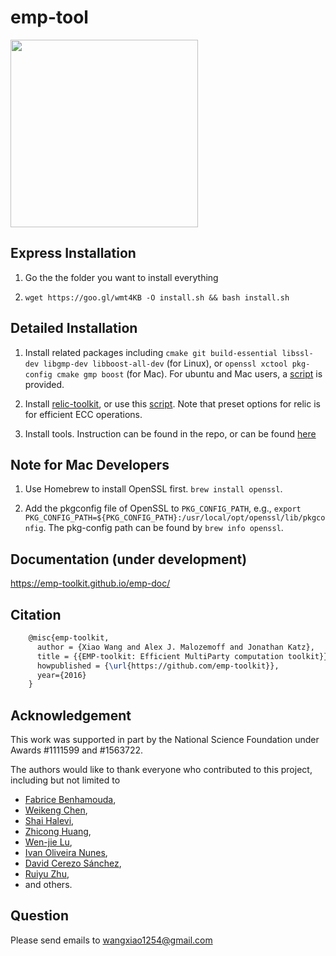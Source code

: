 # emp-tool
<img src="https://raw.githubusercontent.com/emp-toolkit/emp-readme/master/art/logo-full.jpg" width=300px/>

## Express Installation

1. Go the the folder you want to install everything

2. `wget https://goo.gl/wmt4KB -O install.sh && bash install.sh`

## Detailed Installation

1. Install related packages including `cmake git build-essential libssl-dev libgmp-dev libboost-all-dev` (for Linux), or `openssl xctool pkg-config cmake gmp boost` (for Mac). For ubuntu and Mac users, a [script](https://github.com/emp-toolkit/emp-readme/blob/master/scripts/install_packages.sh) is provided.

2. Install [relic-toolkit](https://github.com/relic-toolkit/relic), or use this [script](https://github.com/emp-toolkit/emp-readme/blob/master/scripts/install_relic.sh).
Note that preset options for relic is for efficient ECC operations.

3. Install tools. Instruction can be found in the repo, or can be found [here](https://github.com/emp-toolkit/emp-readme/tree/master/scripts)

## Note for Mac Developers

1. Use Homebrew to install OpenSSL first. `brew install openssl`.

2. Add the pkgconfig file of OpenSSL to `PKG_CONFIG_PATH`, e.g., `export PKG_CONFIG_PATH=${PKG_CONFIG_PATH}:/usr/local/opt/openssl/lib/pkgconfig`. The pkg-config path can be found by `brew info openssl`.

## Documentation (under development)

https://emp-toolkit.github.io/emp-doc/

## Citation
```latex
    @misc{emp-toolkit,
      author = {Xiao Wang and Alex J. Malozemoff and Jonathan Katz},
      title = {{EMP-toolkit: Efficient MultiParty computation toolkit}},
      howpublished = {\url{https://github.com/emp-toolkit}},
      year={2016}
    }
```
## Acknowledgement
This work was supported in part by the National Science Foundation under Awards #1111599 and #1563722.

The authors would like to thank everyone who contributed to this project, including but not limited to 
- [Fabrice Benhamouda](http://www.normalesup.org/~fbenhamo/), 
- [Weikeng Chen](https://www.chenweikeng.com/), 
- [Shai Halevi](https://shaih.github.io/), 
- [Zhicong Huang](https://acs6610987.github.io/), 
- [Wen-jie Lu](http://fionser.github.io/), 
- [Ivan Oliveira Nunes](https://sites.google.com/site/ivandeoliveiranunes/), 
- [David Cerezo Sánchez](http://cerezo.name/blog/about/), 
- [Ruiyu Zhu](https://github.com/RuiyuZhu), 
- and others.


## Question
Please send emails to wangxiao1254@gmail.com
